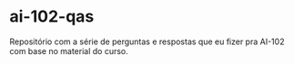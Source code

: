 # ai-102-qas
Repositório com a série de perguntas e respostas que eu fizer pra AI-102 com base no material do curso.
